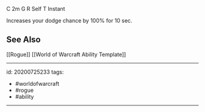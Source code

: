 
C 2m
G 
R Self
T Instant

Increases your dodge chance by 100% for 10 sec.

## See Also
[[Rogue]]
[[World of Warcraft Ability Template]]

---

id: 20200725233
tags:
 - #worldofwarcraft
 - #rogue
 - #ability

---